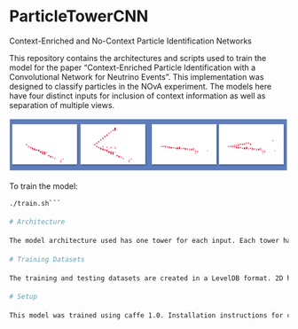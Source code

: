 # ParticleTowerCNN
Context-Enriched and No-Context Particle Identification Networks

This repository contains the architectures and scripts used to train the model for the paper “Context-Enriched Particle Identification with a Convolutional Network for Neutrino Events”. This implementation was designed to classify particles in the NOvA experiment. The models here have four distinct inputs for inclusion of context information as well as separation of multiple views.

![Model Inputs](assets/inputs.png)

To train the model:
```bash
./train.sh```

# Architecture

The model architecture used has one tower for each input. Each tower has a series of convolutional layers followed by a pooling layer. The final operation in each tower is an inception module, similar to that used by GoogLeNet. The output of each tower is concatenated together and the concatenated feature map is put through a final inception module. The resultant feature map is pooled into a flattened list. This list is put through a series of dense layers. The final dense layer has a softmax activation for the classification ouput.

# Training Datasets

The training and testing datasets are created in a LevelDB format. 2D histograms for each view are flattened to a 1D vector where the pixel values are stored as chars from 0-255. A caffe datum object is filled with these 1D vectors, label, number of channels (inputs), height and width of the images. The datum is serialized to a string where a unique number serialized into a key is assigned to it. The serialized key and datum output is then written to a LevelDB.

# Setup

This model was trained using caffe 1.0. Installation instructions for caffe can be found [here](http://caffe.berkeleyvision.org/installation.html).
